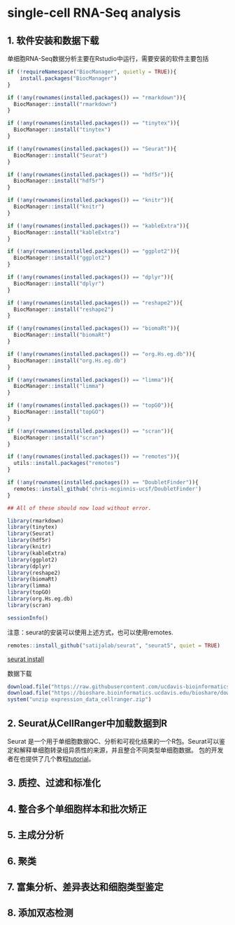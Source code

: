 # single-cell RNA-Seq analysis
## 1. 软件安装和数据下载
单细胞RNA-Seq数据分析主要在Rstudio中运行，需要安装的软件主要包括

```r
if (!requireNamespace("BiocManager", quietly = TRUE)){
    install.packages("BiocManager")
}

if (!any(rownames(installed.packages()) == "rmarkdown")){
  BiocManager::install("rmarkdown")
}

if (!any(rownames(installed.packages()) == "tinytex")){
  BiocManager::install("tinytex")
}

if (!any(rownames(installed.packages()) == "Seurat")){
  BiocManager::install("Seurat")
}

if (!any(rownames(installed.packages()) == "hdf5r")){
  BiocManager::install("hdf5r")
}

if (!any(rownames(installed.packages()) == "knitr")){
  BiocManager::install("knitr")
}

if (!any(rownames(installed.packages()) == "kableExtra")){
  BiocManager::install("kableExtra")
}

if (!any(rownames(installed.packages()) == "ggplot2")){
  BiocManager::install("ggplot2")
}

if (!any(rownames(installed.packages()) == "dplyr")){
  BiocManager::install("dplyr")
}

if (!any(rownames(installed.packages()) == "reshape2")){
  BiocManager::install("reshape2")
}

if (!any(rownames(installed.packages()) == "biomaRt")){
  BiocManager::install("biomaRt")
}

if (!any(rownames(installed.packages()) == "org.Hs.eg.db")){
  BiocManager::install("org.Hs.eg.db")
}

if (!any(rownames(installed.packages()) == "limma")){
  BiocManager::install("limma")
}

if (!any(rownames(installed.packages()) == "topGO")){
  BiocManager::install("topGO")
}

if (!any(rownames(installed.packages()) == "scran")){
  BiocManager::install("scran")
}

if (!any(rownames(installed.packages()) == "remotes")){
  utils::install.packages("remotes")
}

if (!any(rownames(installed.packages()) == "DoubletFinder")){
  remotes::install_github('chris-mcginnis-ucsf/DoubletFinder')
}

## All of these should now load without error.

library(rmarkdown)
library(tinytex)
library(Seurat)
library(hdf5r)
library(knitr)
library(kableExtra)
library(ggplot2)
library(dplyr)
library(reshape2)
library(biomaRt)
library(limma)
library(topGO)
library(org.Hs.eg.db)
library(scran)

sessionInfo()
```
注意：seurat的安装可以使用上述方式，也可以使用remotes.
```r
remotes::install_github("satijalab/seurat", "seurat5", quiet = TRUE)
```
[seurat install](https://satijalab.org/seurat/articles/install)


数据下载
```r
download.file("https://raw.githubusercontent.com/ucdavis-bioinformatics-training/2022-July-Single-Cell-RNA-Seq-Analysis/main/data_analysis/scRNA_Workshop-PART1.Rmd", "scRNA_Workshop-PART1.Rmd")
download.file("https://bioshare.bioinformatics.ucdavis.edu/bioshare/download/feb28v7lew62um4/expression_data_cellranger.zip", "expression_data_cellranger.zip")
system("unzip expression_data_cellranger.zip")

```

## 2. Seurat从CellRanger中加载数据到R
Seurat 是一个用于单细胞数据QC、分析和可视化结果的一个R包。Seurat可以鉴定和解释单细胞转录组异质性的来源，并且整合不同类型单细胞数据。
包的开发者在也提供了几个教程[tutorial](https://satijalab.org/seurat/articles/get_started.html)。


## 3. 质控、过滤和标准化

## 4. 整合多个单细胞样本和批次矫正

## 5. 主成分分析

## 6. 聚类

## 7. 富集分析、差异表达和细胞类型鉴定

## 8. 添加双态检测


